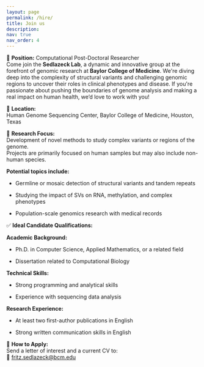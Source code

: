 ```yaml
---
layout: page
permalink: /hire/
title: Join us
description: 
nav: true
nav_order: 4
---
```


📌 **Position:** Computational Post-Doctoral Researcher  
 Come join the **Sedlazeck Lab**, a dynamic and innovative group at the forefront of genomic research at **Baylor College of Medicine**. We're diving deep into the complexity of structural variants and challenging genomic regions to uncover their roles in clinical phenotypes and disease. If you're passionate about pushing the boundaries of genome analysis and making a real impact on human health, we’d love to work with you\!

📍 **Location:**  
 Human Genome Sequencing Center, Baylor College of Medicine, Houston, Texas

🧪 **Research Focus:**  
 Development of novel methods to study complex variants or regions of the genome.  
 Projects are primarily focused on human samples but may also include non-human species.

**Potential topics include:**

* Germline or mosaic detection of structural variants and tandem repeats

* Studying the impact of SVs on RNA, methylation, and complex phenotypes

* Population-scale genomics research with medical records

✅ **Ideal Candidate Qualifications:**

**Academic Background:**

* Ph.D. in Computer Science, Applied Mathematics, or a related field

* Dissertation related to Computational Biology

**Technical Skills:**

* Strong programming and analytical skills

* Experience with sequencing data analysis

**Research Experience:**

* At least two first-author publications in English

* Strong written communication skills in English

📧 **How to Apply:**  
 Send a letter of interest and a current CV to:  
 📨 fritz.sedlazeck@bcm.edu